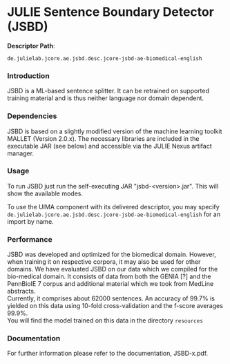 # JULIE Sentence Boundary Detector (JSBD)  

**Descriptor Path**:
```
de.julielab.jcore.ae.jsbd.desc.jcore-jsbd-ae-biomedical-english
```

### Introduction
JSBD is a ML-based sentence splitter. It can be retrained on supported
training material and is thus neither language nor domain dependent.



### Dependencies
JSBD is based on a slightly modified version of the machine learning toolkit MALLET (Version 2.0.x). The necessary libraries are included in the executable JAR (see below) and accessible via the JULIE Nexus artifact manager.


### Usage
To run JSBD just run the self-executing JAR "jsbd-&lt;version&gt;.jar". This will show the available modes.

To use the UIMA component with its delivered descriptor, you may specify `de.julielab.jcore.ae.jsbd.desc.jcore-jsbd-ae-biomedical-english` for an import by name.

### Performance
JSBD was developed and optimized for the biomedical domain. However, when training it on respective corpora, it may also be used for other domains. We have evaluated JSBD on our data which we compiled for the bio-medical domain. It
consists of data from both the GENIA [?] and the PennBioIE 7 corpus and additional
material which we took from MedLine abstracts.<br>
Currently, it comprises about 62000 sentences. An accuracy of 99.7% is yielded on this
data using 10-fold cross-validation and the f-score averages 99.9%.<br>
You will find the model trained on this data in the directory `resources`

### Documentation
For further information please refer to the documentation, JSBD-x.pdf.

